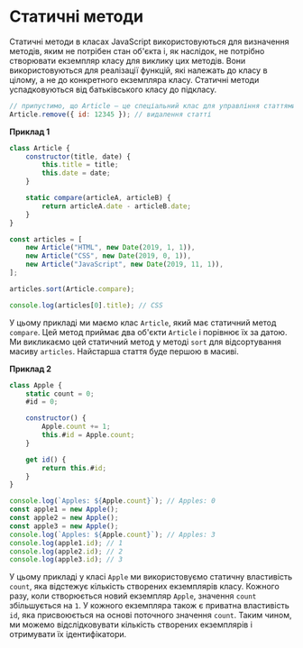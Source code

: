 # Статичні методи

Статичні методи в класах JavaScript використовуються для визначення методів, яким не потрібен стан об'єкта і, як наслідок, не потрібно створювати екземпляр класу для виклику цих методів. Вони використовуються для реалізації функцій, які належать до класу в цілому, а не до конкретного екземпляра класу. Статичні методи успадковуються від батьківського класу до підкласу.

```js
// припустимо, що Article — це спеціальний клас для управління статтями
Article.remove({ id: 12345 }); // видалення статті
```

**Приклад 1**

```js
class Article {
    constructor(title, date) {
        this.title = title;
        this.date = date;
    }

    static compare(articleA, articleB) {
        return articleA.date - articleB.date;
    }
}

const articles = [
    new Article("HTML", new Date(2019, 1, 1)),
    new Article("CSS", new Date(2019, 0, 1)),
    new Article("JavaScript", new Date(2019, 11, 1)),
];

articles.sort(Article.compare);

console.log(articles[0].title); // CSS
```

У цьому прикладі ми маємо клас `Article`, який має статичний метод `compare`. Цей метод приймає два об'єкти `Article` і порівнює їх за датою. Ми викликаємо цей статичний метод у методі `sort` для відсортування масиву `articles`. Найстарша стаття буде першою в масиві.

**Приклад 2**

```js
class Apple {
    static count = 0;
    #id = 0;

    constructor() {
        Apple.count += 1;
        this.#id = Apple.count;
    }

    get id() {
        return this.#id;
    }
}

console.log(`Apples: ${Apple.count}`); // Apples: 0
const apple1 = new Apple();
const apple2 = new Apple();
const apple3 = new Apple();
console.log(`Apples: ${Apple.count}`); // Apples: 3
console.log(apple1.id); // 1
console.log(apple2.id); // 2
console.log(apple3.id); // 3
```

У цьому прикладі у класі `Apple` ми використовуємо статичну властивість `count`, яка відстежує кількість створених екземплярів класу. Кожного разу, коли створюється новий екземпляр `Apple`, значення `count` збільшується на `1`. У кожного екземпляра також є приватна властивість `id`, яка присвоюється на основі поточного значення `count`. Таким чином, ми можемо відслідковувати кількість створених екземплярів і отримувати їх ідентифікатори.
